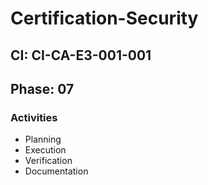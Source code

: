 # Certification-Security

## CI: CI-CA-E3-001-001
## Phase: 07

### Activities
- Planning
- Execution
- Verification
- Documentation
